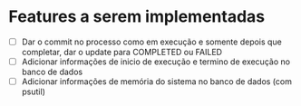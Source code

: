# Features a serem implementadas

- [ ] Dar o commit no processo como em execução e somente depois que completar, dar o update para COMPLETED ou FAILED
- [ ] Adicionar informações de inicio de execução e termino de execução no banco de dados
- [ ] Adicionar informações de memória do sistema no banco de dados (com psutil)
